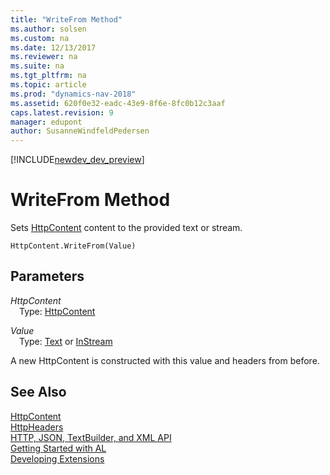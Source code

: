 ```yaml
---
title: "WriteFrom Method"
ms.author: solsen
ms.custom: na
ms.date: 12/13/2017
ms.reviewer: na
ms.suite: na
ms.tgt_pltfrm: na
ms.topic: article
ms.prod: "dynamics-nav-2018"
ms.assetid: 620f0e32-eadc-43e9-8f6e-8fc0b12c3aaf
caps.latest.revision: 9
manager: edupont
author: SusanneWindfeldPedersen
---
```


[!INCLUDE[newdev_dev_preview](../includes/newdev_dev_preview.md)]

# WriteFrom Method
Sets [HttpContent](httpcontent-class.md) content to the provided text or stream.

```
HttpContent.WriteFrom(Value)
```

## Parameters
*HttpContent*  
&emsp;Type: [HttpContent](httpcontent-class.md)

*Value*  
&emsp;Type: [Text](../datatypes/devenv-text-data-type.md) or [InStream](/datatypes/devenv-instream-and-outstream-data-types.md)

A new HttpContent is constructed with this value and headers from before.

## See Also
[HttpContent](httpcontent-class.md)  
[HttpHeaders](httpheaders-class.md)  
[HTTP, JSON, TextBuilder, and XML API](../devenv-restapi-overview.md)  
[Getting Started with AL](../devenv-get-started.md)  
[Developing Extensions](../devenv-dev-overview.md)  

